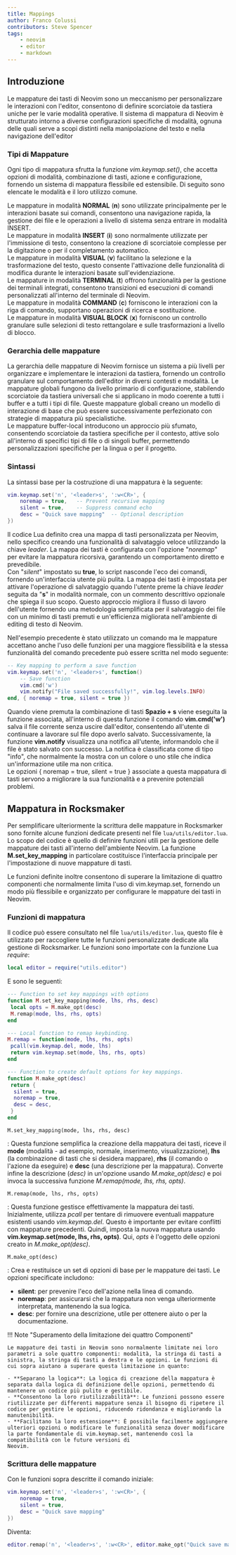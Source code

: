 ```yaml
---
title: Mappings
author: Franco Colussi
contributors: Steve Spencer
tags:
    - neovim
    - editor
    - markdown
---
```

<!--vale off-->

## Introduzione

Le mappature dei tasti di Neovim sono un meccanismo per personalizzare le interazioni con l'editor, consentono di definire scorciatoie da tastiera uniche per le varie modalità operative. Il sistema di mappatura di Neovim è strutturato intorno a diverse configurazioni specifiche di modalità, ognuna delle quali serve a scopi distinti nella manipolazione del testo e nella navigazione dell'editor

### Tipi di Mappature

Ogni tipo di mappatura sfrutta la funzione *vim.keymap.set()*, che accetta opzioni di modalità, combinazione di tasti, azione e configurazione, fornendo un sistema di mappatura flessibile ed estensibile. Di seguito sono elencate le modalità e il loro utilizzo comune.

Le mappature in modalità **NORMAL** (**n**) sono utilizzate principalmente per le interazioni basate sui comandi, consentono una navigazione rapida, la gestione dei file e le operazioni a livello di sistema senza entrare in modalità INSERT.  
Le mappature in modalità **INSERT** (**i**) sono normalmente utilizzate per l'immissione di testo, consentono la creazione di scorciatoie complesse per la digitazione o per il  completamento automatico.  
Le mappature in modalità **VISUAL** (**v**) facilitano la selezione e la trasformazione del testo, questo consente l'attivazione delle funzionalità di modifica durante le interazioni basate sull'evidenziazione.  
Le mappature in modalità **TERMINAL** (**t**) offrono funzionalità per la gestione dei terminali integrati, consentono transizioni ed esecuzioni di comandi personalizzati all'interno del terminale di Neovim.  
Le mappature in modalità **COMMAND** (**c**) forniscono le interazioni con la riga di comando, supportano operazioni di ricerca e sostituzione.  
Le mappature in modalità **VISUAL BLOCK** (**x**) forniscono un controllo granulare sulle selezioni di testo rettangolare e sulle trasformazioni a livello di blocco.

### Gerarchia delle mappature

La gerarchia delle mappature di Neovim fornisce un sistema a più livelli per organizzare e implementare le interazioni da tastiera, fornendo un controllo granulare sul comportamento dell'editor in diversi contesti e modalità. Le mappature globali fungono da livello primario di configurazione, stabilendo scorciatoie da tastiera universali che si applicano in modo coerente a tutti i buffer e a tutti i tipi di file. Queste mappature globali creano un modello di interazione di base che può essere successivamente perfezionato con strategie di mappatura più specialistiche.  
Le mappature buffer-local introducono un approccio più sfumato, consentendo scorciatoie da tastiera specifiche per il contesto, attive solo all'interno di specifici tipi di file o di singoli buffer, permettendo personalizzazioni specifiche per la lingua o per il progetto.

### Sintassi

La sintassi base per la costruzione di una mappatura è la seguente:

```lua
vim.keymap.set('n', '<leader>s', ':w<CR>', {
    noremap = true,   -- Prevent recursive mapping
    silent = true,    -- Suppress command echo
    desc = "Quick save mapping"  -- Optional description
})
```

Il codice Lua definito crea una mappa di tasti personalizzata per Neovim, nello specifico creando una funzionalità di salvataggio veloce utilizzando la chiave *leader*. La mappa dei tasti è configurata con l'opzione "*noremap*" per evitare la mappatura ricorsiva, garantendo un comportamento diretto e prevedibile.  
Con "*silent*" impostato su **true**, lo script nasconde l'eco dei comandi, fornendo un'interfaccia utente più pulita. La mappa dei tasti è impostata per attivare l'operazione di salvataggio quando l'utente preme la chiave *leader* seguita da "**s**" in modalità normale, con un commento descrittivo opzionale che spiega il suo scopo. Questo approccio migliora il flusso di lavoro dell'utente fornendo una metodologia semplificata per il salvataggio dei file con un minimo di tasti premuti e un'efficienza migliorata nell'ambiente di editing di testo di Neovim.

Nell'esempio precedente è stato utilizzato un comando ma le mappature accettano anche l'uso delle funzioni per una maggiore flessibilità e la stessa funzionalità del comando precedente può essere scritta nel modo seguente:

```lua
-- Key mapping to perform a save function
vim.keymap.set('n', '<leader>s', function()
    -- Save function
    vim.cmd('w')
    vim.notify("File saved successfully!", vim.log.levels.INFO)
end, { noremap = true, silent = true })
```

Quando viene premuta la combinazione di tasti **Spazio + s** viene eseguita la funzione associata, all'interno di questa funzione il comando **vim.cmd('w')** salva il file corrente senza uscire dall'editor, consentendo all'utente di continuare a lavorare sul file dopo averlo salvato. Successivamente, la funzione **vim.notify** visualizza una notifica all'utente, informandolo che il file è stato salvato con successo. La notifica è classificata come di tipo "info", che normalmente la mostra con un colore o uno stile che indica un'informazione utile ma non critica.  
Le opzioni { noremap = true, silent = true } associate a questa mappatura di tasti servono a migliorare la sua funzionalità e a prevenire potenziali problemi.

## Mappatura in Rocksmaker

Per semplificare ulteriormente la scrittura delle mappature in Rocksmarker sono fornite alcune funzioni dedicate presenti nel file `lua/utils/editor.lua`. Lo scopo del codice è quello di definire funzioni utili per la gestione delle mappature dei tasti all'interno dell'ambiente Neovim. La funzione **M.set_key_mapping** in particolare costituisce l'interfaccia principale per l'impostazione di nuove mappature di tasti.

Le funzioni definite inoltre consentono di superare la limitazione di quattro componenti che normalmente limita l'uso di vim.keymap.set, fornendo un modo più flessibile e organizzato per configurare le mappature dei tasti in Neovim.

### Funzioni di mappatura

Il codice può essere consultato nel file `lua/utils/editor.lua`, questo file è utilizzato per raccogliere tutte le funzioni personalizzate dedicate alla gestione di Rocksmarker. Le funzioni sono importate con la funzione Lua *require*:

```lua
local editor = require("utils.editor")
```

E sono le seguenti:

```lua
--- Function to set key mappings with options
function M.set_key_mapping(mode, lhs, rhs, desc)
 local opts = M.make_opt(desc)
 M.remap(mode, lhs, rhs, opts)
end

--- Local function to remap keybinding.
M.remap = function(mode, lhs, rhs, opts)
 pcall(vim.keymap.del, mode, lhs)
 return vim.keymap.set(mode, lhs, rhs, opts)
end

--- Function to create default options for key mappings.
function M.make_opt(desc)
 return {
  silent = true,
  noremap = true,
  desc = desc,
 }
end
```

`M.set_key_mapping(mode, lhs, rhs, desc)`

:    Questa funzione semplifica la creazione della mappatura dei tasti, riceve il **mode** (modalità - ad esempio, normale, inserimento, visualizzazione), **lhs** (la combinazione di tasti che si desidera mappare), **rhs** (il comando o l'azione da eseguire) e **desc** (una descrizione per la mappatura). Converte infine la descrizione (*desc)* in un'opzione usando *M.make_opt(desc)* e poi invoca la successiva funzione *M.remap(mode, lhs, rhs, opts)*.

`M.remap(mode, lhs, rhs, opts)`

:    Questa funzione gestisce effettivamente la mappatura dei tasti. Inizialmente, utilizza *pcall* per tentare di rimuovere eventuali mappature esistenti usando *vim.keymap.del*. Questo è importante per evitare conflitti con mappature precedenti. Quindi, imposta la nuova mappatura usando **vim.keymap.set(mode, lhs, rhs, opts)**. Qui, *opts* è l'oggetto delle opzioni creato in *M.make_opt(desc)*.

`M.make_opt(desc)`

:    Crea e restituisce un set di opzioni di base per le mappature dei tasti. Le opzioni specificate includono:

- **silent**: per prevenire l'eco dell'azione nella linea di comando.
- **noremap**: per assicurarsi che la mappatura non venga ulteriormente interpretata, mantenendo la sua logica.
- **desc**: per fornire una descrizione, utile per ottenere aiuto o per la documentazione.

!!! Note "Superamento della limitazione dei quattro Componenti"

    Le mappature dei tasti in Neovim sono normalmente limitate nei loro parametri a sole quattro componenti: modalità, la stringa di tasti a sinistra, la stringa di tasti a destra e le opzioni. Le funzioni di cui sopra aiutano a superare questa limitazione in quanto:

    - **Separano la logica**: La logica di creazione della mappatura è separata dalla logica di definizione delle opzioni, permettendo di mantenere un codice più pulito e gestibile.  
    - **Consentono la loro riutilizzabilità**: Le funzioni possono essere riutilizzate per differenti mappature senza il bisogno di ripetere il codice per gestire le opzioni, riducendo ridondanza e migliorando la manutenibilità.  
    - **Facilitano la loro estensione**: È possibile facilmente aggiungere ulteriori opzioni o modificare le funzionalità senza dover modificare la parte fondamentale di vim.keymap.set, mantenendo così la compatibilità con le future versioni di 
    Neovim.

### Scrittura delle mappature

Con le funzioni sopra descritte il comando iniziale:

```lua
vim.keymap.set('n', '<leader>s', ':w<CR>', {
    noremap = true,
    silent = true,
    desc = "Quick save mapping"
})
```

Diventa:

```lua
editor.remap('n', '<leader>s', ':w<CR>', editor.make_opt("Quick save mapping"))
```
